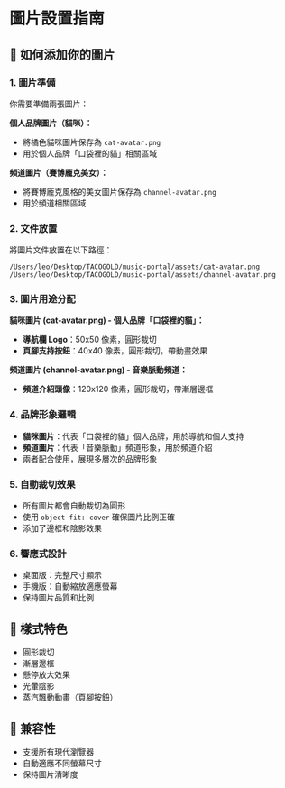 # 圖片設置指南

## 📸 如何添加你的圖片

### 1. 圖片準備
你需要準備兩張圖片：

**個人品牌圖片（貓咪）：**
- 將橘色貓咪圖片保存為 `cat-avatar.png`
- 用於個人品牌「口袋裡的貓」相關區域

**頻道圖片（賽博龐克美女）：**
- 將賽博龐克風格的美女圖片保存為 `channel-avatar.png`
- 用於頻道相關區域

### 2. 文件放置
將圖片文件放置在以下路徑：
```
/Users/leo/Desktop/TACOGOLD/music-portal/assets/cat-avatar.png
/Users/leo/Desktop/TACOGOLD/music-portal/assets/channel-avatar.png
```

### 3. 圖片用途分配

**貓咪圖片 (cat-avatar.png) - 個人品牌「口袋裡的貓」：**
- **導航欄 Logo**：50x50 像素，圓形裁切
- **頁腳支持按鈕**：40x40 像素，圓形裁切，帶動畫效果

**頻道圖片 (channel-avatar.png) - 音樂脈動頻道：**
- **頻道介紹頭像**：120x120 像素，圓形裁切，帶漸層邊框

### 4. 品牌形象邏輯
- **貓咪圖片**：代表「口袋裡的貓」個人品牌，用於導航和個人支持
- **頻道圖片**：代表「音樂脈動」頻道形象，用於頻道介紹
- 兩者配合使用，展現多層次的品牌形象

### 5. 自動裁切效果
- 所有圖片都會自動裁切為圓形
- 使用 `object-fit: cover` 確保圖片比例正確
- 添加了邊框和陰影效果

### 6. 響應式設計
- 桌面版：完整尺寸顯示
- 手機版：自動縮放適應螢幕
- 保持圖片品質和比例

## 🎨 樣式特色
- 圓形裁切
- 漸層邊框
- 懸停放大效果
- 光暈陰影
- 蒸汽飄動動畫（頁腳按鈕）

## 📱 兼容性
- 支援所有現代瀏覽器
- 自動適應不同螢幕尺寸
- 保持圖片清晰度
